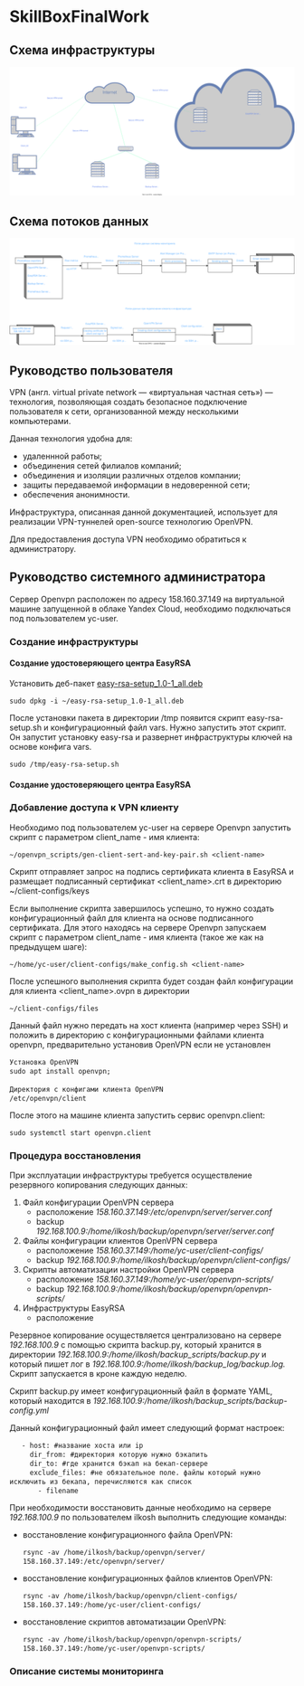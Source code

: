 # SkillBoxFinalWork
## Схема инфраструктуры ##

![Схема инфраструктуры](https://github.com/IliaKoshkin/SkillBoxFinalWork/blob/main/%D0%A1%D1%85%D0%B5%D0%BC%D0%B0%20%D0%B8%D0%BD%D1%84%D1%80%D0%B0%D1%81%D1%82%D1%80%D1%83%D0%BA%D1%82%D1%83%D1%80%D1%8B02.drawio.svg)

## Схема потоков данных ##

![Схема потока данных](https://github.com/IliaKoshkin/SkillBoxFinalWork/blob/main/%D0%9F%D0%BE%D1%82%D0%BE%D0%BA%20%D0%B4%D0%B0%D0%BD%D0%BD%D1%8B%D1%8501.drawio.svg)

## **Руководство пользователя** ##

VPN (англ. virtual private network — «виртуальная частная сеть») — технология, позволяющая создать безопасное подключение пользователя к сети, организованной между несколькими компьютерами.

Данная технология удобна для:
- удаленнной работы;
- объединения сетей филиалов компаний;
- объединения и изоляции различных отделов компании;
- защиты передаваемой информации в недоверенной сети;
- обеспечения анонимности.

Инфраструктура, описанная данной документацией, использует для реализации VPN-туннелей open-source технологию OpenVPN.

Для предоставления доступа VPN необходимо обратиться к администратору.

## **Руководство системного  администратора** ##

Сервер Openvpn расположен по адресу 158.160.37.149 на виртуальной машине запущенной в облаке Yandex Cloud, необходимо подключаться под пользователем yc-user.

### Создание инфраструктуры ###

#### Создание удостоверяющего центра EasyRSA ####

Установить деб-пакет [easy-rsa-setup_1.0-1_all.deb](https://github.com/IliaKoshkin/SkillBoxFinalWork/blob/main/easy-rsa-setup_1.0-1_all.deb)

```
sudo dpkg -i ~/easy-rsa-setup_1.0-1_all.deb
```
После установки пакета в директории /tmp появится скрипт easy-rsa-setup.sh и конфигурационный файл vars. Нужно запустить этот скрипт. Он запустит установку easy-rsa и развернет инфраструктуры ключей на основе конфига vars.

```
sudo /tmp/easy-rsa-setup.sh
```

#### Создание удостоверяющего центра EasyRSA ####

### Добавление доступа к VPN клиенту ###

Необходимо под пользователем yc-user на сервере Openvpn запустить скрипт с параметром client_name - имя клиента:

```
~/openvpn_scripts/gen-client-sert-and-key-pair.sh <client-name>
```
Скрипт отправляет запрос на подпись сертификата клиента в EasyRSA и размещает подписанный сертификат <client_name>.crt в директорию ~/client-configs/keys

Если выполнение скрипта завершилось успешно, то нужно создать конфигурационный файл для клиента на основе подписанного сертификата.
Для этого находясь на сервере Openvpn запускаем скрипт с параметром client_name - имя клиента (такое же как на предыдущем шаге):

```
~/home/yc-user/client-configs/make_config.sh <client-name>
```

После успешного выполнения скрипта будет создан файл конфигурации для клиента <client_name>.ovpn в директории

```
~/client-configs/files
```

Данный файл нужно передать на хост клиента (например через SSH) и положить в директорию с конфигурационными файлами клиента openvpn, предварительно установив OpenVPN если не установлен

```
Установка OpenVPN
sudo apt install openvpn;

Директория с конфигами клиента OpenVPN
/etc/openvpn/client
```
После этого на машине клиента запустить сервис openvpn.client:

```
sudo systemctl start openvpn.client
```

### Процедура восстановления ###

При эксплуатации инфраструктуры требуется осуществление резервного копирования следующих данных:

1. Файл конфигурации OpenVPN сервера
   - расположение *158.160.37.149:/etc/openvpn/server/server.conf*
   - backup *192.168.100.9:/home/ilkosh/backup/openvpn/server/server.conf*
3. Файлы конфигурации клиентов OpenVPN сервера
   - расположение *158.160.37.149:/home/yc-user/client-configs/*
   - backup *192.168.100.9:/home/ilkosh/backup/openvpn/client-configs/*
5. Скрипты автоматизации настройки OpenVPN сервера
   - расположение *158.160.37.149:/home/yc-user/openvpn-scripts/*
   - backup *192.168.100.9:/home/ilkosh/backup/openvpn/openvpn-scripts/*
7. Инфраструктуры EasyRSA
   - расположение

Резервное копирование осуществляется централизовано на сервере *192.168.100.9* с помощью скрипта backup.py, который хранится в директории *192.168.100.9:/home/ilkosh/backup_scripts/backup.py* и который пишет лог в *192.168.100.9:/home/ilkosh/backup_log/backup.log.* Скрипт запускается в кроне каждую неделю.

Скрипт backup.py имеет конфигурационный файл в формате YAML, который находится в *192.168.100.9:/home/ilkosh/backup_scripts/backup-config.yml*

Данный конфигурационный файл имеет следующий формат настроек:

```
   - host: #название хоста или ip
     dir_from: #директория которую нужно бэкапить
     dir_to: #где хранится бэкап на бекап-сервере
     exclude_files: #не обязательное поле. файлы который нужно исключить из бекапа, перечисляются как список 
       - filename
```
При необходимости восстановить данные необходимо на сервере *192.168.100.9* по пользователем ilkosh выполнить следующие команды:

- восстановление конфигурационного файла OpenVPN:
  ```
  rsync -av /home/ilkosh/backup/openvpn/server/ 158.160.37.149:/etc/openvpn/server/
  ```
- восстановление конфигурационных файлов клиентов OpenVPN:
  ```
  rsync -av /home/ilkosh/backup/openvpn/client-configs/ 158.160.37.149:/home/yc-user/client-configs/
  ```
- восстановление скриптов автоматизации OpenVPN:
  ```
  rsync -av /home/ilkosh/backup/openvpn/openvpn-scripts/ 158.160.37.149:/home/yc-user/openvpn-scripts/
  ```

### Описание системы мониторинга ###

